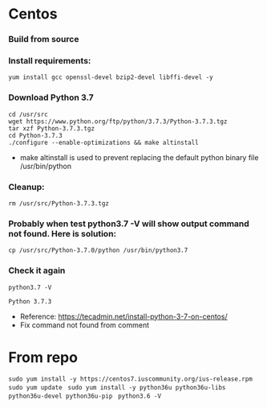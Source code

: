 # Centos
### Build from source

### Install requirements:
```
yum install gcc openssl-devel bzip2-devel libffi-devel -y
```

### Download Python 3.7
```
cd /usr/src
wget https://www.python.org/ftp/python/3.7.3/Python-3.7.3.tgz
tar xzf Python-3.7.3.tgz
cd Python-3.7.3
./configure --enable-optimizations && make altinstall
```

- make altinstall is used to prevent replacing the default python binary file /usr/bin/python

### Cleanup: 
```
rm /usr/src/Python-3.7.3.tgz
```

### Probably when test python3.7 -V will show output command not found. Here is solution:
```
cp /usr/src/Python-3.7.0/python /usr/bin/python3.7
```
### Check it again
```
python3.7 -V

Python 3.7.3
```

- Reference: https://tecadmin.net/install-python-3-7-on-centos/ 
- Fix command not found from comment


# From repo
` sudo yum install -y https://centos7.iuscommunity.org/ius-release.rpm `
` sudo yum update `
` sudo yum install -y python36u python36u-libs python36u-devel python36u-pip` 
` python3.6 -V`
